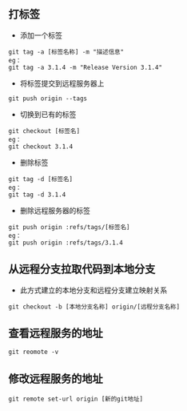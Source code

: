 ## 打标签

- 添加一个标签

```
git tag -a [标签名称] -m "描述信息"
eg：
git tag -a 3.1.4 -m "Release Version 3.1.4"
```

- 将标签提交到远程服务器上

```
git push origin --tags
```

- 切换到已有的标签

```
git checkout [标签名]
eg：
git checkout 3.1.4
```

- 删除标签

```
git tag -d [标签名]
eg：
git tag -d 3.1.4
```

- 删除远程服务器的标签

```
git push origin :refs/tags/[标签名]
eg：
git push origin :refs/tags/3.1.4
```

## 从远程分支拉取代码到本地分支

- 此方式建立的本地分支和远程分支建立映射关系

```shell
git checkout -b [本地分支名称] origin/[远程分支名称]
```

## 查看远程服务的地址

```shell
git reomote -v
```

## 修改远程服务的地址

```shell
git remote set-url origin [新的git地址]
```

